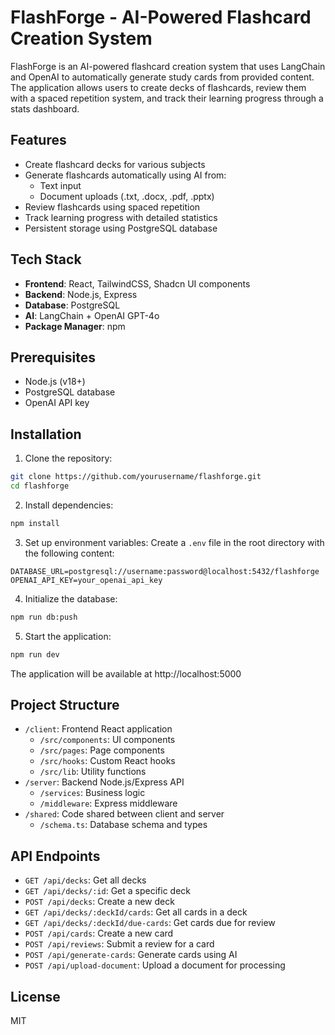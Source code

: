 # FlashForge - AI-Powered Flashcard Creation System

FlashForge is an AI-powered flashcard creation system that uses LangChain and OpenAI to automatically generate study cards from provided content. The application allows users to create decks of flashcards, review them with a spaced repetition system, and track their learning progress through a stats dashboard.

## Features

- Create flashcard decks for various subjects
- Generate flashcards automatically using AI from:
  - Text input
  - Document uploads (.txt, .docx, .pdf, .pptx)
- Review flashcards using spaced repetition
- Track learning progress with detailed statistics
- Persistent storage using PostgreSQL database

## Tech Stack

- **Frontend**: React, TailwindCSS, Shadcn UI components
- **Backend**: Node.js, Express
- **Database**: PostgreSQL
- **AI**: LangChain + OpenAI GPT-4o 
- **Package Manager**: npm

## Prerequisites

- Node.js (v18+)
- PostgreSQL database
- OpenAI API key

## Installation

1. Clone the repository:
```bash
git clone https://github.com/yourusername/flashforge.git
cd flashforge
```

2. Install dependencies:
```bash
npm install
```

3. Set up environment variables:
Create a `.env` file in the root directory with the following content:
```
DATABASE_URL=postgresql://username:password@localhost:5432/flashforge
OPENAI_API_KEY=your_openai_api_key
```

4. Initialize the database:
```bash
npm run db:push
```

5. Start the application:
```bash
npm run dev
```

The application will be available at http://localhost:5000

## Project Structure

- `/client`: Frontend React application
  - `/src/components`: UI components
  - `/src/pages`: Page components
  - `/src/hooks`: Custom React hooks
  - `/src/lib`: Utility functions
- `/server`: Backend Node.js/Express API
  - `/services`: Business logic
  - `/middleware`: Express middleware
- `/shared`: Code shared between client and server
  - `/schema.ts`: Database schema and types

## API Endpoints

- `GET /api/decks`: Get all decks
- `GET /api/decks/:id`: Get a specific deck
- `POST /api/decks`: Create a new deck
- `GET /api/decks/:deckId/cards`: Get all cards in a deck
- `GET /api/decks/:deckId/due-cards`: Get cards due for review
- `POST /api/cards`: Create a new card
- `POST /api/reviews`: Submit a review for a card
- `POST /api/generate-cards`: Generate cards using AI
- `POST /api/upload-document`: Upload a document for processing

## License

MIT
